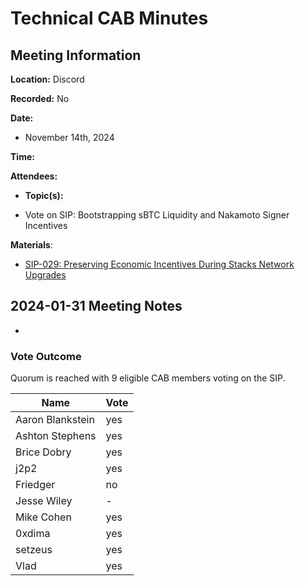 # Technical CAB Minutes

## Meeting Information

**Location:** Discord

**Recorded:** No

**Date:**

- November 14th, 2024

**Time:**

**Attendees:**

- **Topic(s):**

- Vote on SIP: Bootstrapping sBTC Liquidity and Nakamoto Signer Incentives

**Materials**:

- [SIP-029: Preserving Economic Incentives During Stacks Network Upgrades](https://github.com/stacksgov/sips/pull/196)

## 2024-01-31 Meeting Notes

-

### Vote Outcome

Quorum is reached with 9 eligible CAB members voting on the SIP.

| Name             | Vote |
| ---------------- | ---- |
| Aaron Blankstein | yes  |
| Ashton Stephens  | yes  |
| Brice Dobry      | yes  |
| j2p2             | yes  |
| Friedger         | no   |
| Jesse Wiley      | -    |
| Mike Cohen       | yes  |
| 0xdima           | yes  |
| setzeus          | yes  |
| Vlad             | yes  |
